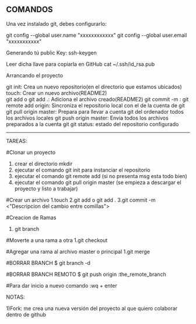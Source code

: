 
COMANDOS
----------------------------------------------------------------------
Una vez instalado git, debes configurarlo:

git config --global user.name  "xxxxxxxxxxxx"
git config --global user.email "xxxxxxxxxxx"

Generando tú public Key:
ssh-keygen

Leer dicha llave para copiarla en GitHub
cat ~/.ssh/id_rsa.pub 

Arrancando el proyecto

git init:							Crea un nuevo repositorio(en el directorio que estamos ubicados)
touch:								Crear un nuevo archivo(README2)			
git add<nombrearchivo> o git add .:	Adiciona el archivo creado(README2)
git commit -m <msg>:
git remote add origin:  			Sincroniza el repositorio local con el de la cuenta de git
git pull origin master: 			Prepara para llevar a cuenta git del ordenador todos los archivos locales
git push origin master:				Envia todos los archivos preparados a la cuenta git
git status:							estado del repositorio configurado


----------------------------------------------------------------------
TAREAS: 

#Clonar un proyecto
1. crear el directorio mkdir <nombredeproyecto>
2. ejecutar el comando git init para instanciar el repositorio
3. ejecutar el comando git remote add <url en git del proyecto>(si no presenta msg esta todo bien)
4. ejecutar el comando git pull origin master (se empieza a descargar el proyecto y listo a trabajar)

#Crear un archivo
1.touch <nombrearchivo>
2.git add<nombrearchivo> o git add .
3.git commit -m <"Descripcion del cambio entre comillas">

#Creacion de Ramas
1. git branch <nombredelarama>

#Moverte a una rama a otra
1.git checkout <nombredelarama>

#Agregar una rama al archivo master o principal
1.git merge <nombredelarama>


#BORRAR BRANCH
$ git branch -d <nombredelarama>
 
#BORRAR BRANCH REMOTO
$ git push origin :the_remote_branch

#Para dar inicio a nuevo comando
:wq + enter

NOTAS:

1)Fork: me crea una nueva versión del proyecto al que quiero colaborar dentro de github